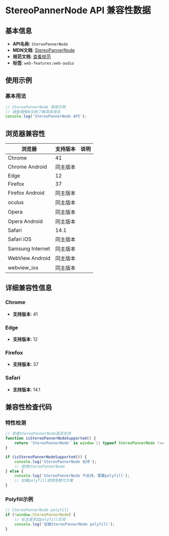 # StereoPannerNode API 兼容性数据

## 基本信息

- **API名称**: `StereoPannerNode`
- **MDN文档**: [StereoPannerNode](https://developer.mozilla.org/docs/Web/API/StereoPannerNode)
- **规范文档**: [查看规范](https://webaudio.github.io/web-audio-api/#stereopannernode)
- **标签**: `web-features:web-audio`

## 使用示例

### 基本用法

```javascript
// StereoPannerNode 使用示例
// 请查阅MDN文档了解具体用法
console.log('StereoPannerNode API');
```

## 浏览器兼容性

| 浏览器 | 支持版本 | 说明 |
|--------|----------|------|
| Chrome | 41 |  |
| Chrome Android | 同主版本 |  |
| Edge | 12 |  |
| Firefox | 37 |  |
| Firefox Android | 同主版本 |  |
| oculus | 同主版本 |  |
| Opera | 同主版本 |  |
| Opera Android | 同主版本 |  |
| Safari | 14.1 |  |
| Safari iOS | 同主版本 |  |
| Samsung Internet | 同主版本 |  |
| WebView Android | 同主版本 |  |
| webview_ios | 同主版本 |  |

## 详细兼容性信息

### Chrome

- **支持版本**: 41

### Edge

- **支持版本**: 12

### Firefox

- **支持版本**: 37

### Safari

- **支持版本**: 14.1

## 兼容性检查代码

### 特性检测

```javascript
// 检查StereoPannerNode是否支持
function isStereoPannerNodeSupported() {
    return 'StereoPannerNode' in window || typeof StereoPannerNode !== 'undefined';
}

if (isStereoPannerNodeSupported()) {
    console.log('StereoPannerNode 支持');
    // 使用StereoPannerNode
} else {
    console.log('StereoPannerNode 不支持，需要polyfill');
    // 加载polyfill或使用替代方案
}
```

### Polyfill示例

```javascript
// StereoPannerNode polyfill
if (!window.StereoPannerNode) {
    // 在这里添加polyfill实现
    console.log('加载StereoPannerNode polyfill');
}
```

